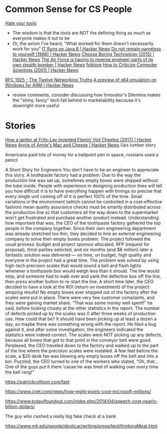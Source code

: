# Common Sense for CS People

[Hate your tools](https://buttondown.email/hillelwayne/archive/no-seriously-hate-your-tools/)
- The wisdom is that the tools are NOT the defining thing as much as everyone makes it out to be
- Or, the axiom I've heard, "What worked for them doesn't necessarily work for you"
[IT Runs on Java 8 | Hacker News](https://news.ycombinator.com/item?id=19877916)
[Do not remain nameless to yourself (1966) | Hacker News](https://news.ycombinator.com/item?id=23808400)
[Choose Boring Technology (2015) | Hacker News](https://news.ycombinator.com/item?id=26211721)
[The Air Force is having to reverse engineer parts of its own stealth bomber | Hacker News](https://news.ycombinator.com/item?id=26333649)
[folklore](https://www.folklore.org/index.py)
[How to Criticize Computer Scientists (2001) | Hacker News](https://news.ycombinator.com/item?id=26609492)



[RFC 1925 - The Twelve Networking Truths](https://tools.ietf.org/html/rfc1925)
[A preview of x64 emulation on Windows for ARM | Hacker News](https://news.ycombinator.com/item?id=25383524)

- review comments, consider discussing how Innovator's Dilemma makes the "shiny, fancy" tech fall behind in marketability because it's downright more useful

# Stories

[How a janitor at Frito-Lay invented Flamin' Hot Cheetos (2017) | Hacker News](https://news.ycombinator.com/item?id=25510351)
[Annie of Annie's Mac and Cheese | Hacker News](https://news.ycombinator.com/item?id=26595790)
Ups lumber story

Americans paid lots of money for a ballpoint pen in space, russians used a pencil

A Short Story for Engineers
  You don’t have to be an engineer to appreciate this story.
  A toothpaste factory had a problem: Due to the way the production line was set up, sometimes empty boxes were shipped without the tube inside. People with experience in designing production lines will tell you how difficult it is to have everything happen with timings so precise that every single unit coming off of it is perfect 100% of the time. Small variations in the environment (which cannot be controlled in a cost-effective fashion) mean quality assurance checks must be smartly distributed across the production line so that customers all the way down to the supermarket won’t get frustrated and purchase another product instead.
  Understanding how important that was, the CEO of the toothpaste factory gathered the top people in the company together. Since their own engineering department was already stretched too thin, they decided to hire an external engineering company to solve their empty boxes problem.
  The project followed the usual process: budget and project sponsor allocated, RFP (request for proposal), third-parties selected, and six months (and $8 million) later a fantastic solution was delivered — on time, on budget, high quality and everyone in the project had a great time. The problem was solved by using high-tech precision scales that would sound a bell and flash lights whenever a toothpaste box would weigh less than it should. The line would stop, and someone had to walk over and yank the defective box off the line, then press another button to re-start the line.
  A short time later, the CEO decided to have a look at the ROI (return on investment) of the project: amazing results! No empty boxes ever shipped out of the factory after the scales were put in place. There were very few customer complaints, and they were gaining market share. “That was some money well spent!” he said, before looking closely at the other statistics in the report. 
  The number of defects picked up by the scales was 0 after three weeks of production use. How could that be? It should have been picking up at least a dozen a day, so maybe there was something wrong with the report. He filed a bug against it, and after some investigation, the engineers indicated the statistics were indeed correct. The scales were NOT picking up any defects, because all boxes that got to that point in the conveyor belt were good.
  Perplexed, the CEO traveled down to the factory and walked up to the part of the line where the precision scales were installed. A few feet before the scale, a $20 desk fan was blowing any empty boxes off the belt and into a bin. Puzzled, the CEO turned to one of the workers who stated, “Oh, that…One of the guys put it there ’cause he was tired of walking over every time the bell rang!”

https://patrickcollison.com/fast

  https://www.cnet.com/news/how-eight-pixels-cost-microsoft-millions/

https://www.todayifoundout.com/index.php/2014/04/speech-cost-nearly-billion-dollars/

The guy who cashed a really big fake check at a bank

https://www.mit.edu/people/dpolicar/writing/prose/text/thinkingMeat.html
